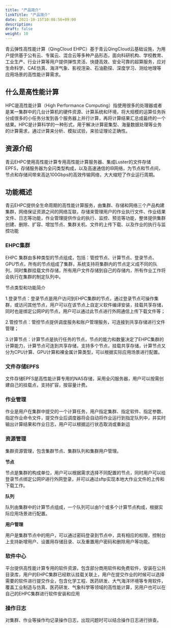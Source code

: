 ```yaml
---
title: "产品简介"
linkTitle: "产品简介"
date: 2021-10-15T10:08:56+09:00
description:
draft: false
weight: 10
---
```



青云弹性高性能计算（QingCloud EHPC）基于青云QingCloud云基础设施，为用户提供基于公有云、专属云、混合云等多种产品形态，面向科研机构、学校教育、工业生产、行业计算等用户提供弹性灵活、快捷高效、安全可靠的超算服务，应对生命科学、CAE仿真、海洋气象、影视渲染、石油勘探、深度学习、测绘地理等应用场景的高性能计算需求。

## 什么是高性能计算

HPC是高性能计算（High Performance Computing）指使用很多的处理器或者是某一集群中的几台计算机的硬件资源、计算系统和环境，将大规模的运算任务拆分成很多的小任务分发到各个服务器上并行计算，再将计算结果汇总成最终的一个结果。HPC是计算科学的一种形式，用于解决计算密集型、海量数据处理等业务的计算需求，通过计算来分析、模拟试验，来验证理论正确性。

## 资源介绍

青云EHPC使用高性能计算专用高性能计算服务器、集成Luster的文件存储EPFS，存储服务器为全闪类型构成，以及高速通信的IB网络，为节点和节点间，节点和存储间带来高达100Gbps的高效传输网络，大大缩短了作业运行周期。

## 功能概述

青云EHPC提供全生命周期的高性能计算服务，由集群、存储和网络三个产品构建集群，网络保证资源之间的网络互联，存储来管理用户的作业执行文件、作业结果文件、日志等功能，作业管理提供作业的执行、监控、预览等功能，整体提供集群创建、删除、扩容、增加节点、集群关机、文件的上传下载、以及作业的执行与监控功能

### EHPC集群

EHPC 集群由多种类型的节点组成，包括：管控节点、计算节点、登录节点、GPU节点，所有的节点组成了集群，系统支持将集群内的节点定义成不同的队列，同时集群挂载文件存储，所有用户文件存储到自己的存储内，所有作业工作将会执行在集群的制定队列中。

节点类型和功能简介

1.登录节点：登录节点是用户访问到EHPC集群的节点，通过登录节点可操作集群，或访问其他节点，用户可以在该节点上自定义软件编译安装，挂载共享存储，同时也是绑定公网IP的节点，用户可以通过此节点进行外网通信上传下载文件等；

2.管控节点：管控节点提供调度服务和账户管理服务，可连接到共享存储进行文件管理；

3.计算节点：计算节点是执行任务的节点，节点的能力和数量决定了EHPC集群的计算能力，计算节点可连到共享存储，支持多个节点，挂载共享存储，计算节点又分为CPU计算、GPU计算和裸金属计算类型，可以根据实际应用场景进行配置。


### 文件存储EPFS

文件存储EPFS是高性能计算专用的NAS存储，采用全闪服务器，用户可以按需创建自己的挂载点，支持扩容，按容量计费。


### 作业管理

作业是用户在集群中提交的一个计算任务，用户指定集群、指定软件、指定参数、指定作业命令文件，提交作业后调度器将会自动将作业运行到指定队列中，并实时输出计算结果和作业日志，用户可以根据运行状态取消或重新运


### 资源管理

集群资源管理，包含集群节点、集群队列和集群用户管理。

**节点**

节点是集群的构成单位，用户可以根据需求选择不同配置的节点，同时用户可以给登录节点绑定公网IP进行外网登录，并可以通过sftp实现本地大作业文件的上传和下载工作。

**队列**

队列由集群中的计算节点组成，一个队列可以由1个或多个计算节点构成，根据实际应用场景进行配置。

**用户管理**

用户是集群节点中的用户，可以通过密码登录到节点中，具有相应的权限，控制台上支持新增用户、设置用存储目录、以及重置用户密码和删除用户等功能。

### 软件中心

平台提供高性能计算专用的软件资源，包含部分商用软件和免费软件，安装在公共目录库，用户的EHPC集群已经默认挂载关联上，用户在提交作业的时候可以选择需要的软件进行提交作业，包含化学工程、医药研发、大气海洋环境等专用软件，覆盖工业制造与仿真、医药研发、气象科学等领域的高性能计算，另用户也可以在自己的EHPC集群进行软件安装和应用

### 操作日志

对集群、作业等操作均记录操作日志，出现问题时可以结合操作日志进行排查。




